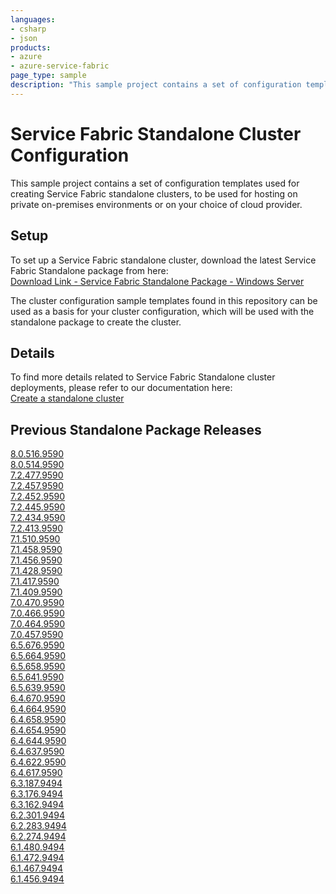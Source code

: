 ```yaml
---
languages:
- csharp
- json
products:
- azure
- azure-service-fabric
page_type: sample
description: "This sample project contains a set of configuration templates used for creating Service Fabric standalone clusters."
---
```


# Service Fabric Standalone Cluster Configuration

This sample project contains a set of configuration templates used for creating Service Fabric standalone clusters, to be used for hosting on private on-premises environments or on your choice of cloud provider. 

## Setup

To set up a Service Fabric standalone cluster, download the latest Service Fabric Standalone package from here: <br>
[Download Link - Service Fabric Standalone Package - Windows Server](http://go.microsoft.com/fwlink/?LinkId=730690)

The cluster configuration sample templates found in this repository can be used as a basis for your cluster configuration, which will be used with the standalone package to create the cluster.

## Details

To find more details related to Service Fabric Standalone cluster deployments, please refer to our documentation here: <br>
[Create a standalone cluster](https://docs.microsoft.com/en-us/azure/service-fabric/service-fabric-cluster-creation-for-windows-server)

## Previous Standalone Package Releases

[8.0.516.9590](https://download.microsoft.com/download/8/3/6/836E3E99-A300-4714-8278-96BC3E8B5528/8.0.516.9590/Microsoft.Azure.ServiceFabric.WindowsServer.8.0.516.9590.zip) <br/>
[8.0.514.9590](https://download.microsoft.com/download/8/3/6/836E3E99-A300-4714-8278-96BC3E8B5528/8.0.514.9590/Microsoft.Azure.ServiceFabric.WindowsServer.8.0.514.9590.zip) <br/>
[7.2.477.9590](https://download.microsoft.com/download/8/3/6/836E3E99-A300-4714-8278-96BC3E8B5528/7.2.477.9590/Microsoft.Azure.ServiceFabric.WindowsServer.7.2.477.9590.zip) <br/>
[7.2.457.9590](https://download.microsoft.com/download/8/3/6/836E3E99-A300-4714-8278-96BC3E8B5528/7.2.457.9590/Microsoft.Azure.ServiceFabric.WindowsServer.7.2.457.9590.zip) <br/>
[7.2.452.9590](https://download.microsoft.com/download/8/3/6/836E3E99-A300-4714-8278-96BC3E8B5528/7.2.452.9590/Microsoft.Azure.ServiceFabric.WindowsServer.7.2.452.9590.zip) <br/>
[7.2.445.9590](https://download.microsoft.com/download/8/3/6/836E3E99-A300-4714-8278-96BC3E8B5528/7.2.445.9590/Microsoft.Azure.ServiceFabric.WindowsServer.7.2.445.9590.zip) <br/>
[7.2.434.9590](https://download.microsoft.com/download/8/3/6/836E3E99-A300-4714-8278-96BC3E8B5528/7.2.434.9590/Microsoft.Azure.ServiceFabric.WindowsServer.7.2.434.9590.zip) <br/>
[7.2.413.9590](https://download.microsoft.com/download/8/3/6/836E3E99-A300-4714-8278-96BC3E8B5528/7.2.413.9590/Microsoft.Azure.ServiceFabric.WindowsServer.7.2.413.9590.zip) <br/>
[7.1.510.9590](https://download.microsoft.com/download/8/3/6/836E3E99-A300-4714-8278-96BC3E8B5528/7.1.510.9590/Microsoft.Azure.ServiceFabric.WindowsServer.7.1.510.9590.zip) <br/>
[7.1.458.9590](https://download.microsoft.com/download/8/3/6/836E3E99-A300-4714-8278-96BC3E8B5528/7.1.458.9590/Microsoft.Azure.ServiceFabric.WindowsServer.7.1.458.9590.zip) <br/>
[7.1.456.9590](https://download.microsoft.com/download/8/3/6/836E3E99-A300-4714-8278-96BC3E8B5528/7.1.456.9590/Microsoft.Azure.ServiceFabric.WindowsServer.7.1.456.9590.zip) <br/>
[7.1.428.9590](https://download.microsoft.com/download/8/3/6/836E3E99-A300-4714-8278-96BC3E8B5528/7.1.428.9590/Microsoft.Azure.ServiceFabric.WindowsServer.7.1.428.9590.zip) <br/>
[7.1.417.9590](https://download.microsoft.com/download/8/3/6/836E3E99-A300-4714-8278-96BC3E8B5528/7.1.417.9590/Microsoft.Azure.ServiceFabric.WindowsServer.7.1.417.9590.zip) <br/>
[7.1.409.9590](https://download.microsoft.com/download/8/3/6/836E3E99-A300-4714-8278-96BC3E8B5528/7.1.409.9590/Microsoft.Azure.ServiceFabric.WindowsServer.7.1.409.9590.zip) <br/>
[7.0.470.9590](https://download.microsoft.com/download/8/3/6/836E3E99-A300-4714-8278-96BC3E8B5528/7.0.470.9590/Microsoft.Azure.ServiceFabric.WindowsServer.7.0.470.9590.zip) <br/>
[7.0.466.9590](https://download.microsoft.com/download/8/3/6/836E3E99-A300-4714-8278-96BC3E8B5528/7.0.466.9590/Microsoft.Azure.ServiceFabric.WindowsServer.7.0.466.9590.zip) <br/>
[7.0.464.9590](https://download.microsoft.com/download/8/3/6/836E3E99-A300-4714-8278-96BC3E8B5528/7.0.464.9590/Microsoft.Azure.ServiceFabric.WindowsServer.7.0.464.9590.zip) <br/>
[7.0.457.9590](https://download.microsoft.com/download/8/3/6/836E3E99-A300-4714-8278-96BC3E8B5528/7.0.457.9590/Microsoft.Azure.ServiceFabric.WindowsServer.7.0.457.9590.zip) <br/>
[6.5.676.9590](https://download.microsoft.com/download/8/3/6/836E3E99-A300-4714-8278-96BC3E8B5528/6.5.676.9590/Microsoft.Azure.ServiceFabric.WindowsServer.6.5.676.9590.zip) <br/>
[6.5.664.9590](https://download.microsoft.com/download/8/3/6/836E3E99-A300-4714-8278-96BC3E8B5528/6.5.664.9590/Microsoft.Azure.ServiceFabric.WindowsServer.6.5.664.9590.zip) <br/>
[6.5.658.9590](https://download.microsoft.com/download/8/3/6/836E3E99-A300-4714-8278-96BC3E8B5528/6.5.658.9590/Microsoft.Azure.ServiceFabric.WindowsServer.6.5.658.9590.zip) <br/>
[6.5.641.9590](https://download.microsoft.com/download/8/3/6/836E3E99-A300-4714-8278-96BC3E8B5528/6.5.641.9590/Microsoft.Azure.ServiceFabric.WindowsServer.6.5.641.9590.zip) <br/>
[6.5.639.9590](https://download.microsoft.com/download/8/3/6/836E3E99-A300-4714-8278-96BC3E8B5528/6.5.639.9590/Microsoft.Azure.ServiceFabric.WindowsServer.6.5.639.9590.zip) <br/>
[6.4.670.9590](https://download.microsoft.com/download/8/3/6/836E3E99-A300-4714-8278-96BC3E8B5528/6.4.670.9590/Microsoft.Azure.ServiceFabric.WindowsServer.6.4.670.9590.zip) <br/>
[6.4.664.9590](https://download.microsoft.com/download/8/3/6/836E3E99-A300-4714-8278-96BC3E8B5528/6.4.664.9590/Microsoft.Azure.ServiceFabric.WindowsServer.6.4.664.9590.zip) <br/>
[6.4.658.9590](https://download.microsoft.com/download/8/3/6/836E3E99-A300-4714-8278-96BC3E8B5528/6.4.658.9590/Microsoft.Azure.ServiceFabric.WindowsServer.6.4.658.9590.zip) <br/>
[6.4.654.9590](https://download.microsoft.com/download/8/3/6/836E3E99-A300-4714-8278-96BC3E8B5528/6.4.654.9590/Microsoft.Azure.ServiceFabric.WindowsServer.6.4.654.9590.zip) <br/>
[6.4.644.9590](https://download.microsoft.com/download/8/3/6/836E3E99-A300-4714-8278-96BC3E8B5528/6.4.644.9590/Microsoft.Azure.ServiceFabric.WindowsServer.6.4.644.9590.zip) <br/>
[6.4.637.9590](https://download.microsoft.com/download/8/3/6/836E3E99-A300-4714-8278-96BC3E8B5528/6.4.637.9590/Microsoft.Azure.ServiceFabric.WindowsServer.6.4.637.9590.zip) <br/>
[6.4.622.9590](https://download.microsoft.com/download/8/3/6/836E3E99-A300-4714-8278-96BC3E8B5528/6.4.622.9590/Microsoft.Azure.ServiceFabric.WindowsServer.6.4.622.9590.zip) <br/>
[6.4.617.9590](https://download.microsoft.com/download/8/3/6/836E3E99-A300-4714-8278-96BC3E8B5528/6.4.617.9590/Microsoft.Azure.ServiceFabric.WindowsServer.6.4.617.9590.zip) <br/>
[6.3.187.9494](https://download.microsoft.com/download/8/3/6/836E3E99-A300-4714-8278-96BC3E8B5528/6.3.187.9494/Microsoft.Azure.ServiceFabric.WindowsServer.6.3.187.9494.zip) <br/>
[6.3.176.9494](https://download.microsoft.com/download/8/3/6/836E3E99-A300-4714-8278-96BC3E8B5528/6.3.176.9494/Microsoft.Azure.ServiceFabric.WindowsServer.6.3.176.9494.zip) <br/>
[6.3.162.9494](https://download.microsoft.com/download/8/3/6/836E3E99-A300-4714-8278-96BC3E8B5528/6.3.162.9494/Microsoft.Azure.ServiceFabric.WindowsServer.6.3.162.9494.zip) <br/>
[6.2.301.9494](https://download.microsoft.com/download/8/3/6/836E3E99-A300-4714-8278-96BC3E8B5528/6.2.301.9494/Microsoft.Azure.ServiceFabric.WindowsServer.6.2.301.9494.zip) <br/>
[6.2.283.9494](https://download.microsoft.com/download/8/3/6/836E3E99-A300-4714-8278-96BC3E8B5528/6.2.283.9494/Microsoft.Azure.ServiceFabric.WindowsServer.6.2.283.9494.zip) <br/>
[6.2.274.9494](https://download.microsoft.com/download/8/3/6/836E3E99-A300-4714-8278-96BC3E8B5528/6.2.274.9494/Microsoft.Azure.ServiceFabric.WindowsServer.6.2.274.9494.zip) <br/>
[6.1.480.9494](https://download.microsoft.com/download/8/3/6/836E3E99-A300-4714-8278-96BC3E8B5528/6.1.480.9494/Microsoft.Azure.ServiceFabric.WindowsServer.6.1.480.9494.zip) <br/>
[6.1.472.9494](https://download.microsoft.com/download/8/3/6/836E3E99-A300-4714-8278-96BC3E8B5528/6.1.472.9494/Microsoft.Azure.ServiceFabric.WindowsServer.6.1.472.9494.zip) <br/>
[6.1.467.9494](https://download.microsoft.com/download/8/3/6/836E3E99-A300-4714-8278-96BC3E8B5528/6.1.467.9494/Microsoft.Azure.ServiceFabric.WindowsServer.6.1.467.9494.zip) <br/>
[6.1.456.9494](https://download.microsoft.com/download/8/3/6/836E3E99-A300-4714-8278-96BC3E8B5528/6.1.456.9494/Microsoft.Azure.ServiceFabric.WindowsServer.6.1.456.9494.zip) <br/>

